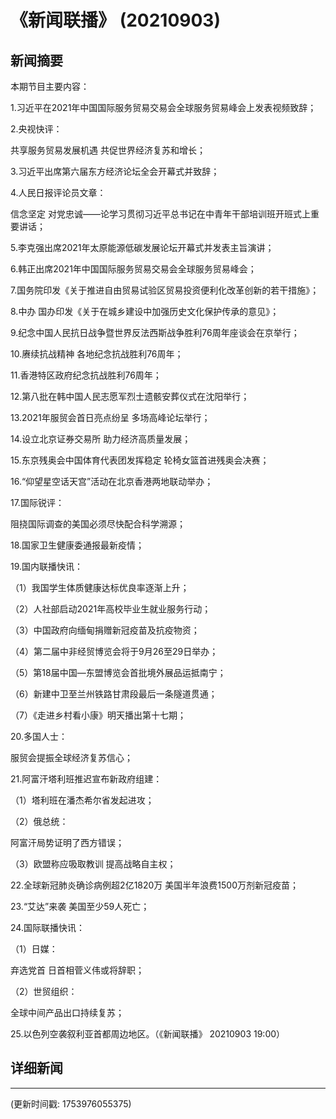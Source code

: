 # 《新闻联播》 (20210903)

## 新闻摘要

本期节目主要内容：


1.习近平在2021年中国国际服务贸易交易会全球服务贸易峰会上发表视频致辞；


2.央视快评：

共享服务贸易发展机遇 共促世界经济复苏和增长；


3.习近平出席第六届东方经济论坛全会开幕式并致辞；


4.人民日报评论员文章：

信念坚定 对党忠诚——论学习贯彻习近平总书记在中青年干部培训班开班式上重要讲话；


5.李克强出席2021年太原能源低碳发展论坛开幕式并发表主旨演讲；


6.韩正出席2021年中国国际服务贸易交易会全球服务贸易峰会；


7.国务院印发《关于推进自由贸易试验区贸易投资便利化改革创新的若干措施》；


8.中办 国办印发《关于在城乡建设中加强历史文化保护传承的意见》；


9.纪念中国人民抗日战争暨世界反法西斯战争胜利76周年座谈会在京举行；


10.赓续抗战精神 各地纪念抗战胜利76周年；


11.香港特区政府纪念抗战胜利76周年；


12.第八批在韩中国人民志愿军烈士遗骸安葬仪式在沈阳举行；


13.2021年服贸会首日亮点纷呈 多场高峰论坛举行；


14.设立北京证券交易所 助力经济高质量发展；


15.东京残奥会中国体育代表团发挥稳定 轮椅女篮首进残奥会决赛；


16.“仰望星空话天宫”活动在北京香港两地联动举办；


17.国际锐评：

阻挠国际调查的美国必须尽快配合科学溯源；


18.国家卫生健康委通报最新疫情；


19.国内联播快讯：


（1）我国学生体质健康达标优良率逐渐上升；


（2）人社部启动2021年高校毕业生就业服务行动；


（3）中国政府向缅甸捐赠新冠疫苗及抗疫物资；


（4）第二届中非经贸博览会将于9月26至29日举办；


（5）第18届中国—东盟博览会首批境外展品运抵南宁；


（6）新建中卫至兰州铁路甘肃段最后一条隧道贯通；


（7）《走进乡村看小康》明天播出第十七期；


20.多国人士：

服贸会提振全球经济复苏信心；


21.阿富汗塔利班推迟宣布新政府组建：

 
（1）塔利班在潘杰希尔省发起进攻；

 
（2）俄总统：

阿富汗局势证明了西方错误；

 
（3）欧盟称应吸取教训 提高战略自主权；


22.全球新冠肺炎确诊病例超2亿1820万 美国半年浪费1500万剂新冠疫苗；


23.“艾达”来袭 美国至少59人死亡；


24.国际联播快讯：


（1）日媒：

弃选党首 日首相菅义伟或将辞职；


（2）世贸组织：

全球中间产品出口持续复苏；


25.以色列空袭叙利亚首都周边地区。（《新闻联播》 20210903 19:00）

## 详细新闻

---

(更新时间戳: 1753976055375)

